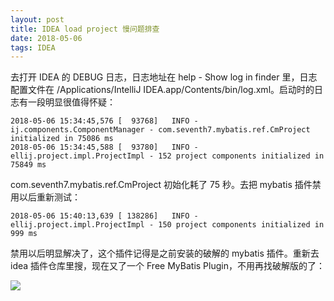 ```yaml
---
layout: post
title: IDEA load project 慢问题排查
date: 2018-05-06
tags: IDEA
---
```


去打开 IDEA 的 DEBUG 日志，日志地址在 help - Show log in finder 里，日志配置文件在 /Applications/IntelliJ IDEA.app/Contents/bin/log.xml。启动时的日志有一段明显很值得怀疑：

```
2018-05-06 15:34:45,576 [  93768]   INFO - ij.components.ComponentManager - com.seventh7.mybatis.ref.CmProject initialized in 75086 ms
2018-05-06 15:34:45,588 [  93780]   INFO - ellij.project.impl.ProjectImpl - 152 project components initialized in 75849 ms
```

com.seventh7.mybatis.ref.CmProject 初始化耗了 75 秒。去把 mybatis 插件禁用以后重新测试：

```
2018-05-06 15:40:13,639 [ 138286]   INFO - ellij.project.impl.ProjectImpl - 150 project components initialized in 999 ms
```

<!-- more -->

禁用以后明显解决了，这个插件记得是之前安装的破解的 mybatis 插件。重新去 idea 插件仓库里搜，现在又了一个 Free MyBatis Plugin，不用再找破解版的了：

![](http://note-1255449501.file.myqcloud.com/2018-05-06-075848.png) 



